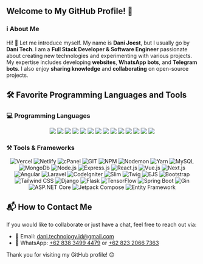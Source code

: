 ## Welcome to My GitHub Profile! 🚀

### ℹ️ About Me

Hi! 👋 Let me introduce myself. My name is **Dani Joest**, but I usually go by **Dani Tech**. I am a **Full Stack Developer & Software Engineer** passionate about creating new technologies and experimenting with various projects. My expertise includes developing **websites**, **WhatsApp bots**, and **Telegram bots**. I also enjoy **sharing knowledge** and **collaborating** on open-source projects.

## 🛠 Favorite Programming Languages and Tools

### 💻 Programming Languages
<div align="center">
  <img src="https://img.shields.io/badge/JavaScript-F7DF1E?style=for-the-badge&logo=javascript&logoColor=black&borderRadius=10" />
  <img src="https://img.shields.io/badge/TypeScript-3178C6?style=for-the-badge&logo=typescript&logoColor=white&borderRadius=10" />
  <img src="https://img.shields.io/badge/PHP-777BB4?style=for-the-badge&logo=php&logoColor=white&borderRadius=10" />
  <img src="https://img.shields.io/badge/Python-3776AB?style=for-the-badge&logo=python&logoColor=white&borderRadius=10" />
  <img src="https://img.shields.io/badge/HTML-E34F26?style=for-the-badge&logo=html5&logoColor=white&borderRadius=10" />
  <img src="https://img.shields.io/badge/CSS-1572B6?style=for-the-badge&logo=css3&logoColor=white&borderRadius=10" />
  <img src="https://img.shields.io/badge/Go-00ADD8?style=for-the-badge&logo=go&logoColor=white&borderRadius=10" />
  <img src="https://img.shields.io/badge/C-A8B9CC?style=for-the-badge&logo=c&logoColor=white&borderRadius=10" />
  <img src="https://img.shields.io/badge/C++-00599C?style=for-the-badge&logo=c%2B%2B&logoColor=white&borderRadius=10" />
  <img src="https://img.shields.io/badge/C%23-239120?style=for-the-badge&logo=c-sharp&logoColor=white&borderRadius=10" />
  <img src="https://img.shields.io/badge/Rust-000000?style=for-the-badge&logo=rust&logoColor=white&borderRadius=10" />
  <img src="https://img.shields.io/badge/Ruby-CC342D?style=for-the-badge&logo=ruby&logoColor=white&borderRadius=10" />
  <img src="https://img.shields.io/badge/Kotlin-0095D5?style=for-the-badge&logo=kotlin&logoColor=white&borderRadius=10" />
  <img src="https://img.shields.io/badge/Java-007396?style=for-the-badge&logo=java&logoColor=white&borderRadius=10" />
</div>

### ⚒️ Tools & Frameworks
<div align="center">
  <img src="https://img.shields.io/badge/Vercel-000000?style=for-the-badge&logo=vercel&logoColor=white" alt="Vercel">
  <img src="https://img.shields.io/badge/Netlify-00C7B7?style=for-the-badge&logo=netlify&logoColor=white" alt="Netlify">
  <img src="https://img.shields.io/badge/cPanel-FF6C2C?style=for-the-badge&logo=cpanel&logoColor=white" alt="cPanel">
  <img src="https://img.shields.io/badge/GIT-F05032?style=for-the-badge&logo=git&logoColor=white" alt="GIT">
  <img src="https://img.shields.io/badge/NPM-CB3837?style=for-the-badge&logo=npm&logoColor=white" alt="NPM">
  <img src="https://img.shields.io/badge/nodemon-43853D?style=for-the-badge&logo=nodemon&logoColor=white" alt="Nodemon">
  <img src="https://img.shields.io/badge/yarn-000000?style=for-the-badge&logo=yarn&logoColor=white" alt="Yarn">
  <img src="https://img.shields.io/badge/MySQL-blue?style=for-the-badge&logo=mysql&logoColor=white" alt="MySQL">
  <img src="https://img.shields.io/badge/MongoDB-43853D?style=for-the-badge&logo=mongodb&logoColor=white" alt="MongoDb">
  <img src="https://img.shields.io/badge/Node.js-43853D?style=for-the-badge&logo=node.js&logoColor=white" alt="Node.js">
  <img src="https://img.shields.io/badge/Express.js-000000?style=for-the-badge&logo=express&logoColor=white" alt="Express.js">
  <img src="https://img.shields.io/badge/React.js-61DAFB?style=for-the-badge&logo=react&logoColor=black" alt="React.js">
  <img src="https://img.shields.io/badge/Vue.js-4FC08D?style=for-the-badge&logo=vue.js&logoColor=white" alt="Vue.js">
  <img src="https://img.shields.io/badge/Next.js-000000?style=for-the-badge&logo=next.js&logoColor=white" alt="Next.js">
  <img src="https://img.shields.io/badge/Angular-CB3837?style=for-the-badge&logo=angular&logoColor=white" alt="Angular">
  <img src="https://img.shields.io/badge/Laravel-FF2D20?style=for-the-badge&logo=laravel&logoColor=white" alt="Laravel">
  <img src="https://img.shields.io/badge/CodeIgniter-EE4323?style=for-the-badge&logo=codeigniter&logoColor=white" alt="CodeIgniter">
  <img src="https://img.shields.io/badge/Slim-74C365?style=for-the-badge&logo=php&logoColor=white" alt="Slim">
  <img src="https://img.shields.io/badge/Twig-68A832?style=for-the-badge&logo=php&logoColor=white" alt="Twig">
  <img src="https://img.shields.io/badge/EJS-8A2BE2?style=for-the-badge&logo=ejs&logoColor=white" alt="EJS">
  <img src="https://img.shields.io/badge/Bootstrap-563D7C?style=for-the-badge&logo=bootstrap&logoColor=white" alt="Bootstrap">
  <img src="https://img.shields.io/badge/Tailwind_CSS-38B2AC?style=for-the-badge&logo=tailwind-css&logoColor=white" alt="Tailwind CSS">
  <img src="https://img.shields.io/badge/Django-092E20?style=for-the-badge&logo=django&logoColor=white" alt="Django">
  <img src="https://img.shields.io/badge/Flask-000000?style=for-the-badge&logo=flask&logoColor=white" alt="Flask">
  <img src="https://img.shields.io/badge/TensorFlow-FF6F00?style=for-the-badge&logo=tensorflow&logoColor=white" alt="TensorFlow">
  <img src="https://img.shields.io/badge/Spring_Boot-6DB33F?style=for-the-badge&logo=spring-boot&logoColor=white" alt="Spring Boot">
  <img src="https://img.shields.io/badge/Gin-00ADD8?style=for-the-badge&logo=go&logoColor=white" alt="Gin">
  <img src="https://img.shields.io/badge/ASP.NET_Core-5C2D91?style=for-the-badge&logo=.net&logoColor=white" alt="ASP.NET Core">
  <img src="https://img.shields.io/badge/Jetpack_Compose-4285F4?style=for-the-badge&logo=jetpack-compose&logoColor=white" alt="Jetpack Compose">
  <img src="https://img.shields.io/badge/Entity_Framework-512BD4?style=for-the-badge&logo=entity-framework&logoColor=white" alt="Entity Framework">
</div>

## 📬 How to Contact Me

If you would like to collaborate or just have a chat, feel free to reach out via:

- 📧 Email: [dani.technology.id@gmail.com](mailto:dani.technology.id@gmail.com)
- 📱 WhatsApp: [+62 838 3499 4479](https://wa.me/+6283834994479) or [+62 823 2066 7363](https://wa.me/+6282320667363)

Thank you for visiting my GitHub profile! 😊
